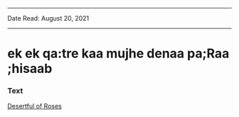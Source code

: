 
---

Date Read: August 20, 2021

---


# ek ek qa:tre kaa mujhe denaa pa;Raa ;hisaab


### Text

[Desertful of Roses](http://www.columbia.edu/itc/mealac/pritchett/00ghalib/016/index_016.html)


